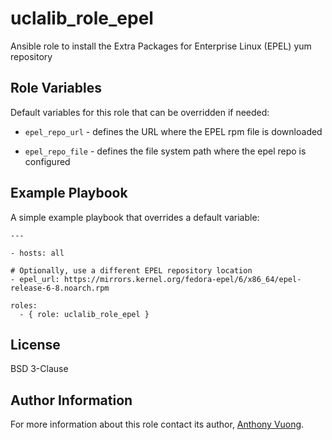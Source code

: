 uclalib_role_epel
=========

Ansible role to install the Extra Packages for Enterprise Linux (EPEL) yum repository

Role Variables
--------------

Default variables for this role that can be overridden if needed:

* `epel_repo_url` - defines the URL where the EPEL rpm file is downloaded

* `epel_repo_file` - defines the file system path where the epel repo is configured


Example Playbook
----------------

A simple example playbook that overrides a default variable:

    ---

    - hosts: all

    # Optionally, use a different EPEL repository location
    - epel_url: https://mirrors.kernel.org/fedora-epel/6/x86_64/epel-release-6-8.noarch.rpm

    roles:
      - { role: uclalib_role_epel }

License
-------

BSD 3-Clause

Author Information
------------------

For more information about this role contact its author, [Anthony Vuong](https://github.com/avu0ng).
